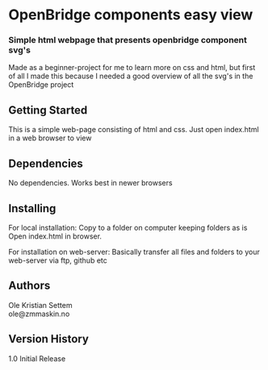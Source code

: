 <h1>OpenBridge components easy view</h1>
<h3>Simple html webpage that presents openbridge component svg's</h2>
 Made as a beginner-project for me to learn more on css and html, but first of all I 
 made this because I needed a good overview of all the svg's in the OpenBridge project
 
<h2>Getting Started</h2>
This is a simple web-page consisting of html and css.
Just open index.html in a web browser to view

<h2>Dependencies</h2>
No dependencies. Works best in newer browsers

<h2>Installing</h2>
For local installation:
Copy to a folder on computer keeping folders as is
Open index.html in browser.

For installation on web-server:
Basically transfer all files and folders to your web-server via ftp, github etc

<h2>Authors</h2>
Ole Kristian Settem<br>
ole@zmmaskin.no

<h2>Version History</h2>
1.0
Initial Release
